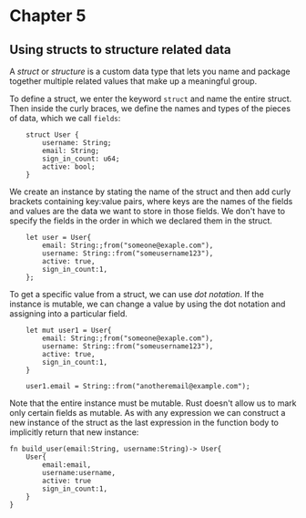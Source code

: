 # Chapter 5
## Using structs to structure related data

A *struct* or *structure* is a custom data type that lets you name and package together multiple related values that make up a meaningful group.

To define a struct, we enter the keyword `struct` and name the entire struct.  Then inside the curly braces, we define the names and types of the pieces of data, which we call `fields`:
```
    struct User {
        username: String;
        email: String;
        sign_in_count: u64;
        active: bool;
    }
```
We create an instance by stating the name of the struct and then add curly brackets containing key:value pairs, where keys are the names of the fields and values are the data we want to store in those fields. We don't have to specify the fields in the order in which we declared them in the struct.
````
    let user = User{
        email: String:;from("someone@exaple.com"),
        username: String::from("someusername123"),
        active: true,
        sign_in_count:1,
    };
````

To get a specific value from a struct, we can use *dot notation*. If the instance is mutable, we can change a value by using the dot notation and assigning into a particular field.
````
    let mut user1 = User{
        email: String:;from("someone@exaple.com"),
        username: String::from("someusername123"),
        active: true,
        sign_in_count:1,
    }

    user1.email = String::from("anotheremail@example.com");
````

Note that the entire instance must be mutable. Rust doesn't allow us to mark only certain fields as mutable.
As with any expression we can construct a new instance of the struct as the last expression in the function body to implicitly return that new instance:
````
fn build_user(email:String, username:String)-> User{
    User{
        email:email,
        username:username,
        active: true
        sign_in_count:1,
    }
}
````



